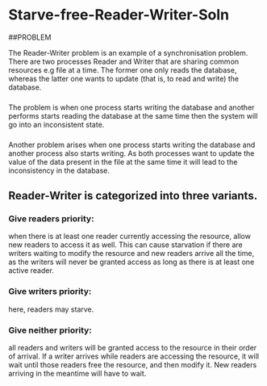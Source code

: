 # Starve-free-Reader-Writer-Soln
##PROBLEM

The Reader-Writer problem  is an example of a synchronisation problem. There are two processes Reader and Writer that are sharing common resources e.g file at a time.
The former one only reads the database, whereas the latter one wants to update (that is, to read and write) the database. 
###
The problem is when one process starts writing the database and another performs starts reading the database at the same time then the system will go into an inconsistent state.
###
Another problem arises when one process starts writing the database and another process also starts writing. As both processes want to update the value of the data present in the file at the same time it will lead to the inconsistency in the database. 

## Reader-Writer is categorized into three variants.
### Give readers priority: 
when there is at least one reader currently accessing the resource, allow new readers to access it as well. This can cause starvation if there are writers waiting to modify the resource and new readers arrive all the time, as the writers will never be granted access as long as there is at least one active reader.
### Give writers priority:
here, readers may starve.
### Give neither priority: 
all readers and writers will be granted access to the resource in their order of arrival. If a writer arrives while readers are accessing the resource, it will wait until those readers free the resource, and then modify it. New readers arriving in the meantime will have to wait.
